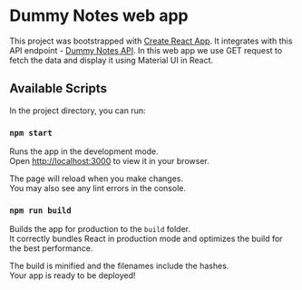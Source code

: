 # Dummy Notes web app

This project was bootstrapped with [Create React App](https://github.com/facebook/create-react-app). It integrates  with this API endpoint - [Dummy Notes API](https://api.gyanibooks.com/library/get_dummy_notes). In this web app we use GET request to fetch the data and display it using Material UI in React. 

## Available Scripts

In the project directory, you can run:

### `npm start`

Runs the app in the development mode.\
Open [http://localhost:3000](http://localhost:3000) to view it in your browser.

The page will reload when you make changes.\
You may also see any lint errors in the console.

### `npm run build`

Builds the app for production to the `build` folder.\
It correctly bundles React in production mode and optimizes the build for the best performance.

The build is minified and the filenames include the hashes.\
Your app is ready to be deployed!




